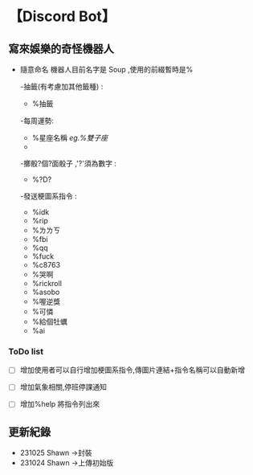 # 【Discord Bot】

## 寫來娛樂的奇怪機器人

- 隨意命名 機器人目前名字是 Soup ,使用的前綴暫時是%

  
  -抽籤(有考慮加其他籤種) :
  - %抽籤
  
  -每周運勢:
  - %星座名稱   <i>eg.%雙子座</i> 
  -   

  -擲骰?個?面骰子 ,'?'須為數字 :
  - %?D?

  -發送梗圖系指令 :
  - %idk
  - %rip
  - %ㄌㄌㄎ
  - %fbi
  - %qq
  - %fuck
  - %c8763
  - %哭啊
  - %rickroll
  - %asobo
  - %喔逆獎
  - %可憐
  - %給個牡蠣
  - %ai


### ToDo list

- [ ] 增加使用者可以自行增加梗圖系指令,傳圖片連結+指令名稱可以自動新增
- [ ] 增加氣象相關,停班停課通知
- [ ] 增加%help 將指令列出來




## 更新紀錄
- 231025 Shawn ->封裝
- 231024 Shawn ->上傳初始版



